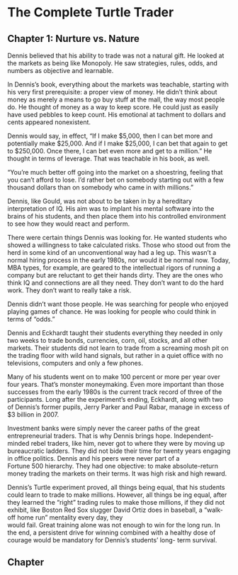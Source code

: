 # The Complete Turtle Trader

## Chapter 1: Nurture vs. Nature

Dennis believed that his ability to trade was not a natural gift. He looked at the markets as being like Monopoly. He saw strategies, rules, odds, and numbers as objective and learnable. 

In Dennis’s book, everything about the markets was teachable, starting with his very first prerequisite: a proper view of money. He didn’t think about money as merely a means to go buy stuff at the mall, the way most people do. He thought of money as a way to keep score. He could just as easily have used pebbles to keep count. His emotional at tachment to dollars and cents appeared nonexistent.

Dennis would say, in effect, “If I make $5,000, then I can bet more and potentially make $25,000. And if I make $25,000, I can bet that again to get to $250,000. Once there, I can bet even more and get to a million.” He thought in terms of leverage. That was teachable in his book, as well.

“You’re much better off going into the market on a shoestring, feeling that you can’t afford to lose. I’d rather bet on somebody starting out with a few thousand dollars than on somebody who came in with millions.”

Dennis, like Gould, was not about to be taken in by a hereditary interpretation of IQ. His aim was to implant his mental software into the brains of his students, and then place them into his controlled environment to see how they would react and perform.

<!-- wp:paragraph -->
<p>There were certain things Dennis was looking for. He wanted students who showed a willingness to take calculated risks. Those who stood out from the herd in some kind of an unconventional way had a leg up. This wasn’t a normal hiring process in the early 1980s, nor would it be normal now. Today, MBA types, for example, are geared to the intellectual rigors of running a company but are reluctant to get their hands dirty. They are the ones who think IQ and connections are all they need. They don’t want to do the hard work. They don’t want to really take a risk.</p>
<!-- /wp:paragraph -->

<!-- wp:paragraph -->
<p>Dennis didn’t want those people. He was searching for people who enjoyed playing games of chance. He was looking for people who could think in terms of “odds.”</p>
<!-- /wp:paragraph -->

<!-- wp:paragraph -->
<p>Dennis and Eckhardt taught their students everything they needed in only two weeks to trade bonds, currencies, corn, oil, stocks, and all other markets. Their students did not learn to trade from a screaming mosh pit on the trading floor with wild hand signals, but rather in a quiet office with no televisions, computers and only a few phones.</p>
<!-- /wp:paragraph -->

<!-- wp:paragraph -->
<p>Many of his students went on to make 100 percent or more per year over four years. That’s monster moneymaking. Even more important than those successes from the early 1980s is the current track record of three of the participants. Long after the experiment’s ending, Eckhardt, along with two of Dennis’s former pupils, Jerry Parker and Paul Rabar, manage in excess of $3 billion in 2007.</p>
<!-- /wp:paragraph -->

<!-- wp:paragraph -->
<p>Investment banks were simply never the career paths of the great entrepreneurial traders. That is why Dennis brings hope. Independent-minded rebel traders, like him, never got to where they were by moving up bureaucratic ladders. They did not bide their time for twenty years engaging in office politics. Dennis and his peers were never part of a<br>Fortune 500 hierarchy. They had one objective: to make absolute-return money trading the markets on their terms. It was high risk and high reward.</p>
<!-- /wp:paragraph -->

<!-- wp:paragraph -->
<p>Dennis’s Turtle experiment proved, all things being equal, that his students could learn to trade to make millions. However, all things be ing equal, after they learned the “right” trading rules to make those millions, if they did not exhibit, like Boston Red Sox slugger David Ortiz does in baseball, a “walk- off home run” mentality every day, they<br>would fail. Great training alone was not enough to win for the long run. In the end, a persistent drive for winning combined with a healthy dose of courage would be mandatory for Dennis’s students’ long- term survival.</p>
<!-- /wp:paragraph -->

## Chapter 
